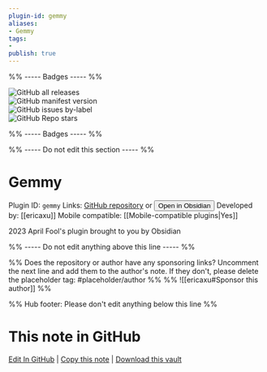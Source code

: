 ```yaml
---
plugin-id: gemmy
aliases:
- Gemmy
tags: 
- 
publish: true
---
```


%% ----- Badges ----- %%

![GitHub all releases](https://img.shields.io/github/downloads/ericaxu/Gemmy/total?color=573E7A&logo=github&style=for-the-badge)   
![GitHub manifest version](https://img.shields.io/github/manifest-json/v/ericaxu/Gemmy?color=573E7A&logo=github&style=for-the-badge)   
![GitHub issues by-label](https://img.shields.io/github/issues/ericaxu/Gemmy/help%20wanted?color=573E7A&logo=github&style=for-the-badge)   
![GitHub Repo stars](https://img.shields.io/github/stars/ericaxu/Gemmy?color=573E7A&logo=github&style=for-the-badge)

%% ----- Badges ----- %%

%% ----- Do not edit this section ----- %%

# Gemmy

Plugin ID: `gemmy`
Links: [GitHub repository](https://github.com/ericaxu/Gemmy) or [<button id=HH>Open in Obsidian</button>](obsidian://show-plugin?id=gemmy)
Developed by: [[ericaxu]]
Mobile compatible: [[Mobile-compatible plugins|Yes]]

2023 April Fool's plugin brought to you by Obsidian

%% ----- Do not edit anything above this line ----- %% 

%% Does the repository or author have any sponsoring links? Uncomment the next line and add them to the author's note. If they don't, please delete the placeholder tag: #placeholder/author %%
%% ![[ericaxu#Sponsor this author]] %%

%% Hub footer: Please don't edit anything below this line %%

# This note in GitHub

<span class="git-footer">[Edit In GitHub](https://github.dev/obsidian-community/obsidian-hub/blob/main/02%20-%20Community%20Expansions/02.05%20All%20Community%20Expansions/Plugins/gemmy.md "git-hub-edit-note") | [Copy this note](https://raw.githubusercontent.com/obsidian-community/obsidian-hub/main/02%20-%20Community%20Expansions/02.05%20All%20Community%20Expansions/Plugins/gemmy.md "git-hub-copy-note") | [Download this vault](https://github.com/obsidian-community/obsidian-hub/archive/refs/heads/main.zip "git-hub-download-vault") </span>
